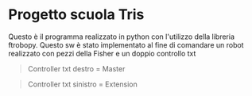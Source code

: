 # Progetto scuola Tris
Questo è il programma realizzato in python con l'utilizzo della libreria ftrobopy.
Questo sw è stato implementato al fine di comandare un robot realizzato con pezzi della Fisher
e un doppio controllo txt 
> Controller txt destro = Master

> Controller txt sinistro = Extension
